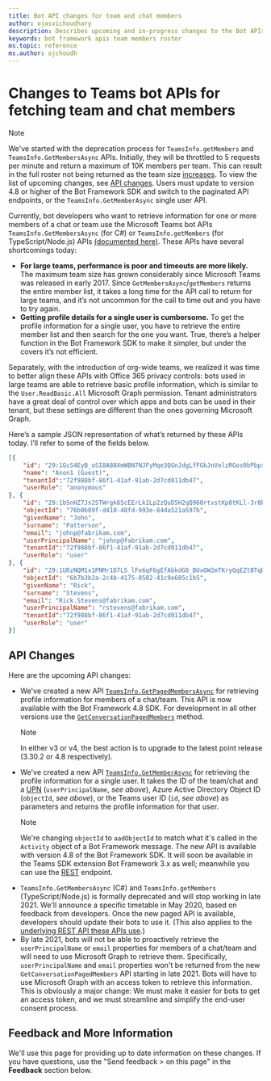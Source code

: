 ```yaml
---
title: Bot API changes for team and chat members
author: ojasvichoudhary 
description: Describes upcoming and in-progress changes to the Bot APIs used for retrieving members of teams and chats
keywords: bot framework apis team members roster
ms.topic: reference
ms.author: ojchoudh
---
```

# Changes to Teams bot APIs for fetching team and chat members

>[!NOTE]
> We've started with the deprecation process for `TeamsInfo.getMembers` and `TeamsInfo.GetMembersAsync` APIs. Initially, they will be throttled to 5 requests per minute and return a maximum of 10K members per team. This can result in the full roster not being returned as the team size [increases](https://blogs.microsoft.com/2020/09/22/whats-new-in-microsoft-teams-microsoft-ignite-2020/). To view the list of upcoming changes, see [API changes](https://docs.microsoft.com/microsoftteams/platform/resources/team-chat-member-api-changes#api-changes). Users must update to version 4.8 or higher of the Bot Framework SDK and switch to the paginated API endpoints, or the `TeamsInfo.GetMemberAsync` single user API. 

Currently, bot developers who want to retrieve information for one or more members of a chat or team use the Microsoft Teams bot APIs `TeamsInfo.GetMembersAsync` (for C#) or `TeamsInfo.getMembers` (for TypeScript/Node.js) APIs [(documented here)](https://docs.microsoft.com/microsoftteams/platform/bots/how-to/get-teams-context?tabs=dotnet#fetching-the-roster-or-user-profile). These APIs have several shortcomings today:

* **For large teams, performance is poor and timeouts are more likely.** The maximum team size has grown considerably since Microsoft Teams was released in early 2017. Since `GetMembersAsync`/`getMembers` returns the entire member list, it takes a long time for the API call to return for large teams, and it’s not uncommon for the call to time out and you have to try again.
* **Getting profile details for a single user is cumbersome.** To get the profile information for a single user, you have to retrieve the entire member list and then search for the one you want. True, there’s a helper function in the Bot Framework SDK to make it simpler, but under the covers it’s not efficient.

Separately, with the introduction of org-wide teams, we realized it was time to better align these APIs with Office 365 privacy controls: bots used in large teams are able to retrieve basic profile information, which is similar to the `User.ReadBasic.All` Microsoft Graph permission. Tenant administrators have a great deal of control over which apps and bots can be used in their tenant, but these settings are different than the ones governing Microsoft Graph.

Here’s a sample JSON representation of what’s returned by these APIs today. I’ll refer to some of the fields below.

```json
[{
    "id": "29:1GcS4EyB_oSI8A88XmWBN7NJFyMqe3QGnJdgLfFGkJnVelzRGos0bPbpsfJjcbAD22bmKc4GMbrY2g4JDrrA8vM06X1-cHHle4zOE6U4ttcc",
    "name": "Anon1 (Guest)",
    "tenantId":"72f988bf-86f1-41af-91ab-2d7cd011db47",
	"userRole": "anonymous"
}, {
    "id": "29:1bSnHZ7Js2STWrgk6ScEErLk1Lp2zQuD5H2qQ960rtvstKp8tKLl-3r8b6DoW0QxZimuTxk_kupZ1DBMpvIQQUAZL-PNj0EORDvRZXy8kvWk",
    "objectId": "76b0b09f-d410-48fd-993e-84da521a597b",
    "givenName": "John",
    "surname": "Patterson",
    "email": "johnp@fabrikam.com",
    "userPrincipalName": "johnp@fabrikam.com",
    "tenantId":"72f988bf-86f1-41af-91ab-2d7cd011db47",
	"userRole": "user"
}, {
    "id": "29:1URzNQM1x1PNMr1D7L5_lFe6qF6gEfAbkdG8_BUxOW2mTKryQqEZtBTqDt10-MghkzjYDuUj4KG6nvg5lFAyjOLiGJ4jzhb99WrnI7XKriCs",
    "objectId": "6b7b3b2a-2c4b-4175-8582-41c9e685c1b5",
    "givenName": "Rick",
    "surname": "Stevens",
    "email": "Rick.Stevens@fabrikam.com",
    "userPrincipalName": "rstevens@fabrikam.com",
    "tenantId":"72f988bf-86f1-41af-91ab-2d7cd011db47",
	"userRole": "user"
}]
```

## API Changes
Here are the upcoming API changes:

* We've created a new API [`TeamsInfo.GetPagedMembersAsync`](../../bots/how-to/get-teams-context?tabs=dotnet#fetching-the-roster-or-user-profile) for retrieving profile information for members of a chat/team. This API is now available with the Bot Framework 4.8 SDK. For development in all other versions use the [`GetConversationPagedMembers`](/dotnet/api/microsoft.bot.connector.conversationsextensions.getconversationpagedmembersasync?view=botbuilder-dotnet-stable&preserve-view=true) method. 
  > [!NOTE]
  > In either v3 or v4, the best action is to upgrade to the latest point release (3.30.2 or 4.8 respectively). 
* We've created a new API [`TeamsInfo.GetMemberAsync`](../../bots/how-to/get-teams-context?tabs=dotnet#get-single-member-details) for retrieving the profile information for a single user. It takes the ID of the team/chat and a [UPN](https://docs.microsoft.com/windows/win32/ad/naming-properties#userprincipalname) (`userPrincipalName`, *see above*), Azure Active Directory Object ID (`objectId`, *see above*), or the Teams user ID (`id`, *see above*) as parameters and returns the profile information for that user. 
  > [!NOTE]
  > We're changing `objectId` to `aadObjectId` to match what it's called in the `Activity` object of a Bot Framework message. The new API is available with version 4.8 of the Bot Framework SDK. It will soon be available in the Teams SDK extension Bot Framework 3.x as well; meanwhile you can use the [REST](../../bots/how-to/get-teams-context?tabs=json#get-single-member-details) endpoint.
* `TeamsInfo.GetMembersAsync` (C#) and `TeamsInfo.getMembers` (TypeScript/Node.js) is formally deprecated and will stop working in late 2021. We'll announce a specific timetable in May 2020, based on feedback from developers. Once the new paged API is available, developers should update their bots to use it. (This also applies to the [underlying REST API these APIs use](../../bots/how-to/get-teams-context?tabs=json#tabpanel_CeZOj-G++Q_json).)
* By late 2021, bots will not be able to proactively retrieve the `userPrincipalName` or `email` properties for members of a chat/team and will need to use Microsoft Graph to retrieve them. Specifically, `userPrincipalName` and `email` properties won't be returned from the new `GetConversationPagedMembers` API starting in late 2021. Bots will have to use Microsoft Graph with an access token to retrieve this information. This is obviously a major change: We must make it easier for bots to get an access token, and we must streamline and simplify the end-user consent process.

## Feedback and More Information
We'll use this page for providing up to date information on these changes. If you have questions, use the "Send feedback > on this page" in the **Feedback** section below. 
